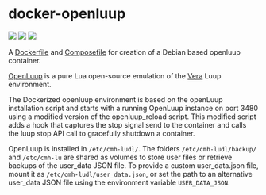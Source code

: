 # docker-openluup

[![](https://images.microbadger.com/badges/image/vwout/openluup.svg)](https://microbadger.com/images/vwout/openluup "Docker image layers provided by microbadger.com")
[![](https://images.microbadger.com/badges/version/vwout/openluup.svg)](https://microbadger.com/images/vwout/openluup "Docker image version provided by microbadger.com")
[![](https://images.microbadger.com/badges/commit/vwout/openluup.svg)](https://microbadger.com/images/vwout/openluup "Docker image git commit provided by microbadger.com")

A [Dockerfile](blob/master/openluup/Dockerfile) and [Composefile](blob/master/docker-compose.yml) for creation of a Debian based openluup container.

[OpenLuup](https://github.com/akbooer/openLuup) is a pure Lua open-source emulation of the [Vera](http://getvera.com/) Luup environment.

The Dockerized openluup environment is based on the openLuup installation script and starts with a running OpenLuup instance on port 3480 using a modified version of the openluup_reload script. This modified script adds a hook that captures the stop signal send to the container and calls the luup stop API call to gracefully shutdown a container.

OpenLuup is installed in ```/etc/cmh-ludl/```. The folders ```/etc/cmh-ludl/backup/``` and ```/etc/cmh-lu``` are shared as volumes to store user files or retrieve backups of the user_data JSON file. To provide a custom user_data.json file, mount it as ```/etc/cmh-ludl/user_data.json```, or set the path to an alternative user_data JSON file using the environment variable ```USER_DATA_JSON```.
